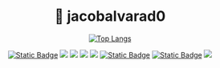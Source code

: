 <h1 align="center">👋 jacobalvarad0</h1>

<div align="center">

[![Top Langs](https://github-readme-stats.vercel.app/api/top-langs/?username=jacobalvarad0&layout=donut)](https://github.com/anuraghazra/github-readme-stats)

</div>

<div align="center">

  <a href="www.jacobalvarado.to"><img alt="Static Badge" src="https://img.shields.io/badge/website-blue?style=for-the-badge&logo=docsdotrs"></a>
  <a href="https://instagram.com/jacobalvarad0"><img src="https://img.shields.io/badge/Instagram-E4405F?style=for-the-badge&logo=instagram&logoColor=white"></a>
  <a href="https://discord.com/users/130020642392113152"><img src="https://img.shields.io/badge/Discord-7289DA?style=for-the-badge&logo=discord&logoColor=white"></a>
  <a href="www.linkedin.com/in/jacobsalvarado"><img src="https://img.shields.io/badge/LinkedIn-0077B5?style=for-the-badge&logo=linkedin&logoColor=white"></a>
  <a href="https://kubernetes.io/"><img src="https://img.shields.io/badge/kubernetes-%23326ce5.svg?style=for-the-badge&logo=kubernetes&logoColor=white"></a>
  <a href="https://www.proxmox.com/en/"><img alt="Static Badge" src="https://img.shields.io/badge/proxmox-black?style=for-the-badge&logo=proxmox&logoColor=orange"></a>
  <a href="https://obsidian.md/"><img alt="Static Badge" src="https://img.shields.io/badge/obsidian-black?style=for-the-badge&logo=obsidian&logoColor=%237C3AED"></a>
  <a href="https://github.com/antonkomarev/github-profile-views-counter"><img src="https://komarev.com/ghpvc/?username=jacobalvarad0&color=grey&style=for-the-badge"></a>

</div>
